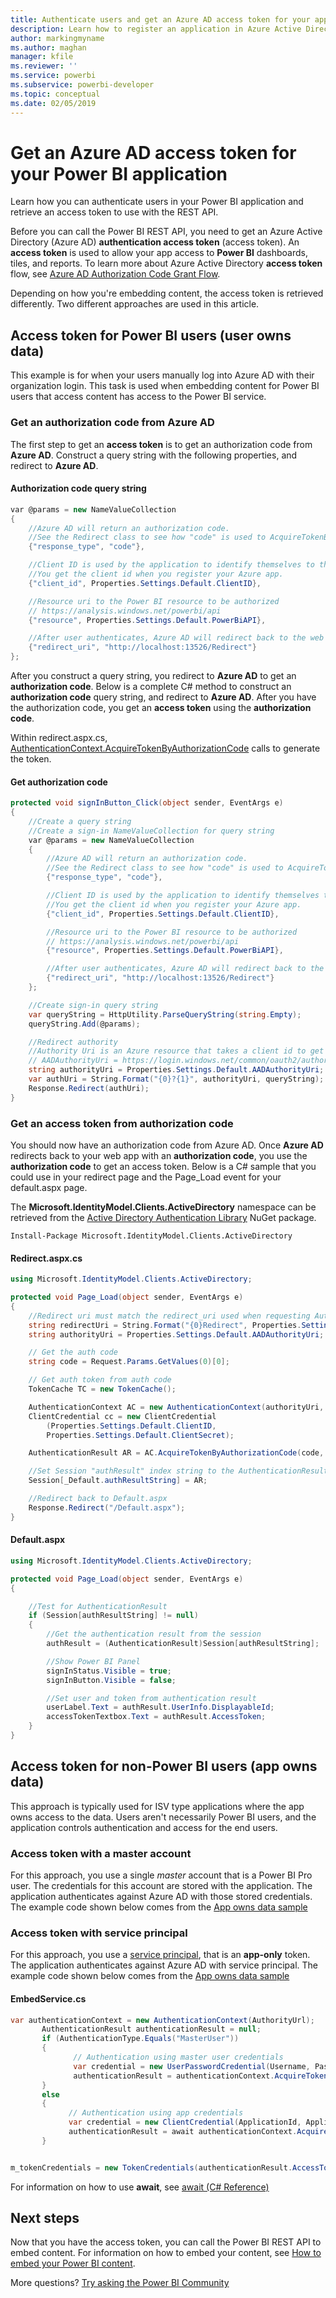 ```yaml
---
title: Authenticate users and get an Azure AD access token for your application
description: Learn how to register an application in Azure Active Directory for use with embedding Power BI content.
author: markingmyname
ms.author: maghan
manager: kfile
ms.reviewer: ''
ms.service: powerbi
ms.subservice: powerbi-developer
ms.topic: conceptual
ms.date: 02/05/2019
---
```


# Get an Azure AD access token for your Power BI application

Learn how you can authenticate users in your Power BI application and retrieve an access token to use with the REST API.

Before you can call the Power BI REST API, you need to get an Azure Active Directory (Azure AD) **authentication access token** (access token). An **access token** is used to allow your app access to **Power BI** dashboards, tiles, and reports. To learn more about Azure Active Directory **access token** flow, see [Azure AD Authorization Code Grant Flow](https://msdn.microsoft.com/library/azure/dn645542.aspx).

Depending on how you're embedding content, the access token is retrieved differently. Two different approaches are used in this article.

## Access token for Power BI users (user owns data)

This example is for when your users manually log into Azure AD with their organization login. This task is used when embedding content for Power BI users that access content has access to the Power BI service.

### Get an authorization code from Azure AD

The first step to get an **access token** is to get an authorization code from **Azure AD**. Construct a query string with the following properties, and redirect to **Azure AD**.

#### Authorization code query string

```csharp
var @params = new NameValueCollection
{
    //Azure AD will return an authorization code. 
    //See the Redirect class to see how "code" is used to AcquireTokenByAuthorizationCode
    {"response_type", "code"},

    //Client ID is used by the application to identify themselves to the users that they are requesting permissions from.
    //You get the client id when you register your Azure app.
    {"client_id", Properties.Settings.Default.ClientID},

    //Resource uri to the Power BI resource to be authorized
    // https://analysis.windows.net/powerbi/api
    {"resource", Properties.Settings.Default.PowerBiAPI},

    //After user authenticates, Azure AD will redirect back to the web app
    {"redirect_uri", "http://localhost:13526/Redirect"}
};
```

After you construct a query string, you redirect to **Azure AD** to get an **authorization code**.  Below is a complete C# method to construct an **authorization code** query string, and redirect to **Azure AD**. After you have the authorization code, you get an **access token** using the **authorization code**.

Within redirect.aspx.cs, [AuthenticationContext.AcquireTokenByAuthorizationCode](https://msdn.microsoft.com/library/azure/dn479531.aspx) calls to generate the token.

#### Get authorization code

```csharp
protected void signInButton_Click(object sender, EventArgs e)
{
    //Create a query string
    //Create a sign-in NameValueCollection for query string
    var @params = new NameValueCollection
    {
        //Azure AD will return an authorization code. 
        //See the Redirect class to see how "code" is used to AcquireTokenByAuthorizationCode
        {"response_type", "code"},

        //Client ID is used by the application to identify themselves to the users that they are requesting permissions from. 
        //You get the client id when you register your Azure app.
        {"client_id", Properties.Settings.Default.ClientID},

        //Resource uri to the Power BI resource to be authorized
        // https://analysis.windows.net/powerbi/api
        {"resource", Properties.Settings.Default.PowerBiAPI},

        //After user authenticates, Azure AD will redirect back to the web app
        {"redirect_uri", "http://localhost:13526/Redirect"}
    };

    //Create sign-in query string
    var queryString = HttpUtility.ParseQueryString(string.Empty);
    queryString.Add(@params);

    //Redirect authority
    //Authority Uri is an Azure resource that takes a client id to get an Access token
    // AADAuthorityUri = https://login.windows.net/common/oauth2/authorize/
    string authorityUri = Properties.Settings.Default.AADAuthorityUri;
    var authUri = String.Format("{0}?{1}", authorityUri, queryString);
    Response.Redirect(authUri);
}
```

### Get an access token from authorization code

You should now have an authorization code from Azure AD. Once **Azure AD** redirects back to your web app with an **authorization code**, you use the **authorization code** to get an access token. Below is a C# sample that you could use in your redirect page and the Page_Load event for your default.aspx page.

The **Microsoft.IdentityModel.Clients.ActiveDirectory** namespace can be retrieved from the [Active Directory Authentication Library](https://www.nuget.org/packages/Microsoft.IdentityModel.Clients.ActiveDirectory/) NuGet package.

```
Install-Package Microsoft.IdentityModel.Clients.ActiveDirectory
```

#### Redirect.aspx.cs

```csharp
using Microsoft.IdentityModel.Clients.ActiveDirectory;

protected void Page_Load(object sender, EventArgs e)
{
    //Redirect uri must match the redirect_uri used when requesting Authorization code.
    string redirectUri = String.Format("{0}Redirect", Properties.Settings.Default.RedirectUrl);
    string authorityUri = Properties.Settings.Default.AADAuthorityUri;

    // Get the auth code
    string code = Request.Params.GetValues(0)[0];

    // Get auth token from auth code
    TokenCache TC = new TokenCache();

    AuthenticationContext AC = new AuthenticationContext(authorityUri, TC);
    ClientCredential cc = new ClientCredential
        (Properties.Settings.Default.ClientID,
        Properties.Settings.Default.ClientSecret);

    AuthenticationResult AR = AC.AcquireTokenByAuthorizationCode(code, new Uri(redirectUri), cc);

    //Set Session "authResult" index string to the AuthenticationResult
    Session[_Default.authResultString] = AR;

    //Redirect back to Default.aspx
    Response.Redirect("/Default.aspx");
}
```

#### Default.aspx

```csharp
using Microsoft.IdentityModel.Clients.ActiveDirectory;

protected void Page_Load(object sender, EventArgs e)
{

    //Test for AuthenticationResult
    if (Session[authResultString] != null)
    {
        //Get the authentication result from the session
        authResult = (AuthenticationResult)Session[authResultString];

        //Show Power BI Panel
        signInStatus.Visible = true;
        signInButton.Visible = false;

        //Set user and token from authentication result
        userLabel.Text = authResult.UserInfo.DisplayableId;
        accessTokenTextbox.Text = authResult.AccessToken;
    }
}
```

## Access token for non-Power BI users (app owns data)

This approach is typically used for ISV type applications where the app owns access to the data. Users aren't necessarily Power BI users, and the application controls authentication and access for the end users.

### Access token with a master account

For this approach, you use a single *master* account that is a Power BI Pro user. The credentials for this account are stored with the application. The application authenticates against Azure AD with those stored credentials. The example code shown below comes from the [App owns data sample](https://github.com/guyinacube/PowerBI-Developer-Samples)

### Access token with service principal

For this approach, you use a [service principal](embed-service-principal.md), that is an **app-only** token. The application authenticates against Azure AD with service principal. The example code shown below comes from the [App owns data sample](https://github.com/guyinacube/PowerBI-Developer-Samples)

#### EmbedService.cs

```csharp
var authenticationContext = new AuthenticationContext(AuthorityUrl);
       AuthenticationResult authenticationResult = null;
       if (AuthenticationType.Equals("MasterUser"))
       {
              // Authentication using master user credentials
              var credential = new UserPasswordCredential(Username, Password);
              authenticationResult = authenticationContext.AcquireTokenAsync(ResourceUrl, ApplicationId, credential).Result;
       }
       else
       {
             // Authentication using app credentials
             var credential = new ClientCredential(ApplicationId, ApplicationSecret);
             authenticationResult = await authenticationContext.AcquireTokenAsync(ResourceUrl, credential);
       }


m_tokenCredentials = new TokenCredentials(authenticationResult.AccessToken, "Bearer");
```

For information on how to use **await**, see [await (C# Reference)](https://docs.microsoft.com/dotnet/csharp/language-reference/keywords/await)

## Next steps

Now that you have the access token, you can call the Power BI REST API to embed content. For information on how to embed your content, see [How to embed your Power BI content](embed-sample-for-customers.md#embed-content-within-your-application).

More questions? [Try asking the Power BI Community](http://community.powerbi.com/)